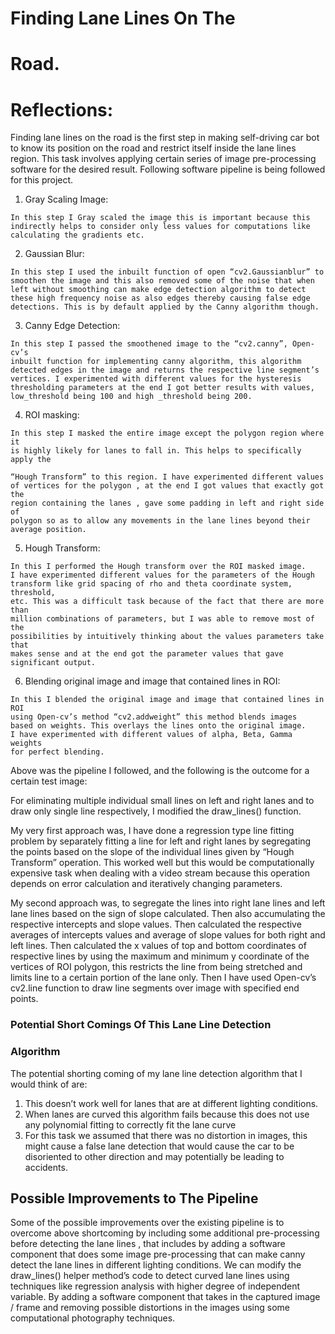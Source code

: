 # Finding Lane Lines On The

# Road.

# Reflections:

Finding lane lines on the road is the first step in making self-driving car bot to
know its position on the road and restrict itself inside the lane lines region. This
task involves applying certain series of image pre-processing software for the
desired result. Following software pipeline is being followed for this project.

1. Gray Scaling Image:

```
In this step I Gray scaled the image this is important because this
indirectly helps to consider only less values for computations like
calculating the gradients etc.
```
2. Gaussian Blur:

```
In this step I used the inbuilt function of open “cv2.Gaussianblur” to
smoothen the image and this also removed some of the noise that when
left without smoothing can make edge detection algorithm to detect
these high frequency noise as also edges thereby causing false edge
detections. This is by default applied by the Canny algorithm though.
```
3. Canny Edge Detection:

```
In this step I passed the smoothened image to the “cv2.canny”, Open-cv’s
inbuilt function for implementing canny algorithm, this algorithm
detected edges in the image and returns the respective line segment’s
vertices. I experimented with different values for the hysteresis
thresholding parameters at the end I got better results with values,
low_threshold being 100 and high _threshold being 200.
```
4. ROI masking:

```
In this step I masked the entire image except the polygon region where it
is highly likely for lanes to fall in. This helps to specifically apply the
```

```
“Hough Transform” to this region. I have experimented different values
of vertices for the polygon , at the end I got values that exactly got the
region containing the lanes , gave some padding in left and right side of
polygon so as to allow any movements in the lane lines beyond their
average position.
```
5. Hough Transform:

```
In this I performed the Hough transform over the ROI masked image.
I have experimented different values for the parameters of the Hough
transform like grid spacing of rho and theta coordinate system, threshold,
etc. This was a difficult task because of the fact that there are more than
million combinations of parameters, but I was able to remove most of the
possibilities by intuitively thinking about the values parameters take that
makes sense and at the end got the parameter values that gave
significant output.
```
6. Blending original image and image that contained lines in ROI:

```
In this I blended the original image and image that contained lines in ROI
using Open-cv’s method “cv2.addweight” this method blends images
based on weights. This overlays the lines onto the original image.
I have experimented with different values of alpha, Beta, Gamma weights
for perfect blending.
```
Above was the pipeline I followed, and the following is the outcome for a
certain test image:


For eliminating multiple individual small lines on left and right lanes and to draw
only single line respectively, I modified the draw_lines() function.

My very first approach was, I have done a regression type line fitting problem by
separately fitting a line for left and right lanes by segregating the points based
on the slope of the individual lines given by “Hough Transform” operation. This
worked well but this would be computationally expensive task when dealing
with a video stream because this operation depends on error calculation and
iteratively changing parameters.

My second approach was, to segregate the lines into right lane lines and left
lane lines based on the sign of slope calculated. Then also accumulating the
respective intercepts and slope values. Then calculated the respective averages
of intercepts values and average of slope values for both right and left lines.
Then calculated the x values of top and bottom coordinates of respective lines
by using the maximum and minimum y coordinate of the vertices of ROI
polygon, this restricts the line from being stretched and limits line to a certain
portion of the lane only. Then I have used Open-cv’s cv2.line function to draw
line segments over image with specified end points.


### Potential Short Comings Of This Lane Line Detection

### Algorithm

The potential shorting coming of my lane line detection algorithm that I would
think of are:

1. This doesn’t work well for lanes that are at different lighting conditions.
2. When lanes are curved this algorithm fails because this does not use any
    polynomial fitting to correctly fit the lane curve
3. For this task we assumed that there was no distortion in images, this
    might cause a false lane detection that would cause the car to be
    disoriented to other direction and may potentially be leading to
    accidents.

## Possible Improvements to The Pipeline

Some of the possible improvements over the existing pipeline is to overcome
above shortcoming by including some additional pre-processing before
detecting the lane lines , that includes by adding a software component that
does some image pre-processing that can make canny detect the lane lines in
different lighting conditions. We can modify the draw_lines() helper method’s
code to detect curved lane lines using techniques like regression analysis with
higher degree of independent variable. By adding a software component that
takes in the captured image / frame and removing possible distortions in the
images using some computational photography techniques.


